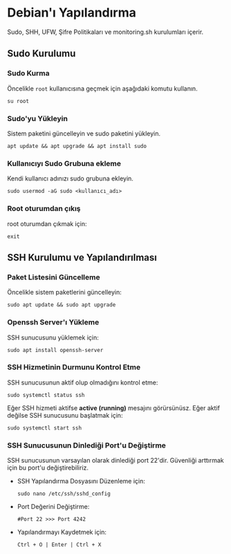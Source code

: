 # Debian'ı Yapılandırma

Sudo, SHH, UFW, Şifre Politikaları ve monitoring.sh kurulumları içerir.

## Sudo Kurulumu

### Sudo Kurma
Öncelikle `root` kullanıcısına geçmek için aşağıdaki komutu kullanın.
```
su root
```

### Sudo'yu Yükleyin
Sistem paketini güncelleyin ve sudo paketini yükleyin.
```
apt update && apt upgrade && apt install sudo
```

### Kullanıcıyı Sudo Grubuna ekleme
Kendi kullanıcı adınızı sudo grubuna ekleyin.
```
sudo usermod -aG sudo <kullanıcı_adı>
```

### Root oturumdan çıkış
root oturumdan çıkmak için:
```
exit
```

## SSH Kurulumu ve Yapılandırılması

### Paket Listesini Güncelleme
Öncelikle sistem paketlerini güncelleyin:
```
sudo apt update && sudo apt upgrade
```

### Openssh Server'ı Yükleme
SSH sunucusunu yüklemek için:
```
sudo apt install openssh-server
```

### SSH Hizmetinin Durmunu Kontrol Etme
SSH sunucusunun aktif olup olmadığını kontrol etme:
```
sudo systemctl status ssh
```
Eğer SSH hizmeti aktifse **active (running)** mesajını görürsünüsz.
Eğer aktif değilse SSH sunucusunu başlatmak için:
```
sudo systemctl start ssh
```

### SSH Sunucusunun Dinlediği Port'u Değiştirme
SSH sunucusunun varsayılan olarak dinlediği port 22'dir. Güvenliği arttırmak için bu port'u değiştirebiliriz.
  - SSH Yapılandırma Dosyasını Düzenleme için:
    ```
    sudo nano /etc/ssh/sshd_config
    ```
  - Port Değerini Değiştirme:
    ```
    #Port 22 >>> Port 4242
    ```
  - Yapılandırmayı Kaydetmek için:
    ```
    Ctrl + O | Enter | Ctrl + X
    ```


    







